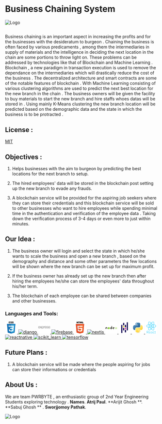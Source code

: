 # Business Chaining System


![Logo](https://cdn-images-1.medium.com/max/1200/1*MLwsGzegxKWBKgxDk49wVA.jpeg)


## 

Business chaining is an important aspect in increasing the profits and for the businesses with the desideratum to burgeon . Chaining the business is often faced by various predicaments , among them the intermediaries in supply of materials and the intelligence in deciding the next location in the chain are some portions to throw light on. These problems can be addressed by technologies like that of Blockchain and Machine Learning . Blockchain , a new paradigm in transaction execution is used to remove the dependance on the intermediaries which will drastically reduce the cost of the business . The decentralized architecture and smart contracts are some of the notable features of blockchain . With Machine Learning consisting of various clustering algorithms are used to predict the next best location for the new branch in the chain . The business owners will be given the facility to buy materials to start the new branch and hire staffs whoes datas will be stored in . Using mainly K-Means clustering the new branch location will be predicted based on the demographic data and the state in which the business is to be protracted .
## License : 

[MIT](https://choosealicense.com/licenses/mit/)


## Objectives :

1. Helps businesses with the aim to burgeon by predicting the best locations for the next branch to setup. 

2. The hired employees' data will be stored in the blockchain post setting up the new branch to evade any frauds.

3. A blockchain service will be provided for the aspiring job seekers where they can store their credentials and this blockchain service will be sold to other businesses who want to hire employees while spending minimal time in the authentication and verification of the employee data . Taking down the verification process of 3-4 days or even more to just within minutes.

## Our Idea :

1. The business owner will login and select the state in which he/she wants to scale the business and open a new branch , based on the demography and distance and some other parameters the few locations will be shown where the new branch can be set up for maximum profit.

2. If the business owner has already set up the new branch then after hiring the employees he/she can store the employees' data throughout his/her term.

3. The blockchain of each employee can be shared between companies and other businesses.

<h3 align="left">Languages and Tools:</h3>
<p align="left"> <a href="https://www.w3schools.com/css/" target="_blank" rel="noreferrer"> <img src="https://raw.githubusercontent.com/devicons/devicon/master/icons/css3/css3-original-wordmark.svg" alt="css3" width="40" height="40"/> </a> <a href="https://www.djangoproject.com/" target="_blank" rel="noreferrer"> <img src="https://cdn.worldvectorlogo.com/logos/django.svg" alt="django" width="40" height="40"/> </a> <a href="https://expressjs.com" target="_blank" rel="noreferrer"> <img src="https://raw.githubusercontent.com/devicons/devicon/master/icons/express/express-original-wordmark.svg" alt="express" width="40" height="40"/> </a> <a href="https://firebase.google.com/" target="_blank" rel="noreferrer"> <img src="https://www.vectorlogo.zone/logos/firebase/firebase-icon.svg" alt="firebase" width="40" height="40"/> </a> <a href="https://www.w3.org/html/" target="_blank" rel="noreferrer"> <img src="https://raw.githubusercontent.com/devicons/devicon/master/icons/html5/html5-original-wordmark.svg" alt="html5" width="40" height="40"/> </a> <a href="https://nextjs.org/" target="_blank" rel="noreferrer"> <img src="https://cdn.worldvectorlogo.com/logos/nextjs-2.svg" alt="nextjs" width="40" height="40"/> </a> <a href="https://nodejs.org" target="_blank" rel="noreferrer"> <img src="https://raw.githubusercontent.com/devicons/devicon/master/icons/nodejs/nodejs-original-wordmark.svg" alt="nodejs" width="40" height="40"/> </a> <a href="https://pandas.pydata.org/" target="_blank" rel="noreferrer"> <img src="https://raw.githubusercontent.com/devicons/devicon/2ae2a900d2f041da66e950e4d48052658d850630/icons/pandas/pandas-original.svg" alt="pandas" width="40" height="40"/> </a> <a href="https://www.python.org" target="_blank" rel="noreferrer"> <img src="https://raw.githubusercontent.com/devicons/devicon/master/icons/python/python-original.svg" alt="python" width="40" height="40"/> </a> <a href="https://reactjs.org/" target="_blank" rel="noreferrer"> <img src="https://raw.githubusercontent.com/devicons/devicon/master/icons/react/react-original-wordmark.svg" alt="react" width="40" height="40"/> </a> <a href="https://reactnative.dev/" target="_blank" rel="noreferrer"> <img src="https://reactnative.dev/img/header_logo.svg" alt="reactnative" width="40" height="40"/> </a> <a href="https://scikit-learn.org/" target="_blank" rel="noreferrer"> <img src="https://upload.wikimedia.org/wikipedia/commons/0/05/Scikit_learn_logo_small.svg" alt="scikit_learn" width="40" height="40"/> </a> <a href="https://www.tensorflow.org" target="_blank" rel="noreferrer"> <img src="https://www.vectorlogo.zone/logos/tensorflow/tensorflow-icon.svg" alt="tensorflow" width="40" height="40"/> </a> </p>



## Future Plans :

1. A blockchain service will be made where the people aspiring for jobs can store their informations or credentials
## About Us :

We are team PWRBYTE , an enthusiastic group of 2nd Year Engineering Students exploring technology .
**Names**.
 **Atrij Paul**. 
 **Arijit Ghosh **. 
 **Sabuj Ghosh ** .
 **Sworjjomoy Pathak**.

![Logo](https://i.postimg.cc/Dz3XjKB5/TEAM-PWRBYTE.png)
